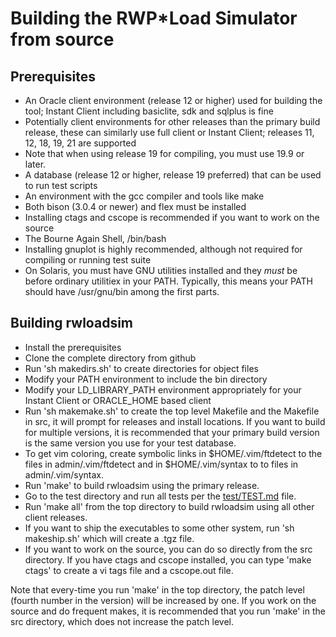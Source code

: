 # Building the RWP\*Load Simulator from source

## Prerequisites

 * An Oracle client environment (release 12 or higher) used for building the tool; Instant Client including basiclite, sdk and sqlplus is fine
 * Potentially client environments for other releases than the primary build release, these can similarly use full client or Instant Client; releases 11, 12, 18, 19, 21 are supported
 * Note that when using release 19 for compiling, you must use 19.9 or later.
 * A database (release 12 or higher, release 19 preferred) that can be used to run test scripts
 * An environment with the gcc compiler and tools like make
 * Both bison (3.0.4 or newer) and flex must be installed
 * Installing ctags and cscope is recommended if you want to work on the source
 * The Bourne Again Shell, /bin/bash
 * Installing gnuplot is highly recommended, although not required for compiling or running test suite
 * On Solaris, you must have GNU utilities installed and they _must_ be before ordinary utilitiex in your PATH.
Typically, this means your PATH should have /usr/gnu/bin among the first parts.

## Building rwloadsim

 * Install the prerequisites
 * Clone the complete directory from github
 * Run 'sh makedirs.sh' to create directories for object files
 * Modify your PATH environment to include the bin directory
 * Modify your LD\_LIBRARY\_PATH environment appropriately for your Instant Client or ORACLE\_HOME based client
 * Run 'sh makemake.sh' to create the top level Makefile and the Makefile in src, it will prompt for releases and install locations. If you want to build for multiple versions, it is recommended that your primary build version is the same version you use for your test database.
 * To get vim coloring, create symbolic links in $HOME/.vim/ftdetect to the files in admin/.vim/ftdetect and in $HOME/.vim/syntax to to files in admin/.vim/syntax.
 * Run 'make' to build rwloadsim using the primary release.
 * Go to the test directory and run all tests per the [test/TEST.md](test/TEST.md) file.
 * Run 'make all' from the top directory to build rwloadsim using all other client releases.
 * If you want to ship the executables to some other system, run 'sh makeship.sh' which will create a .tgz file.
 * If you want to work on the source, you can do so directly from the src directory.
If you have ctags and cscope installed, you can type 'make ctags' to create a vi tags file and a cscope.out file.

Note that every-time you run 'make' in the top directory, the patch level
(fourth number in the version) will be increased by one.
If you work on the source and do frequent makes, it is recommended that you run
'make' in the src directory, which does not increase the patch level.

